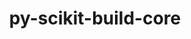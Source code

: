 ---
title: "py-scikit-build-core"
layout: cache
categories: [package, develop]
meta: {"compilers": ["gcc@=11.1.0", "gcc@=11.4.0", "gcc@=9.4.0", "oneapi@=2024.2.1"], "num_specs": 86, "num_specs_by_stack": {"data-vis-sdk": 10, "e4s": 17, "e4s-neoverse-v2": 16, "e4s-neoverse_v1": 9, "e4s-oneapi": 24, "e4s-power": 4, "root": 86}, "oss": ["ubuntu20.04", "ubuntu22.04"], "platforms": ["linux"], "stacks": ["data-vis-sdk", "e4s", "e4s-neoverse-v2", "e4s-neoverse_v1", "e4s-oneapi", "e4s-power", "root"], "targets": ["neoverse_v1", "neoverse_v2", "ppc64le", "x86_64_v3"], "versions": ["0.10.7"]}
spec_details: [{"compiler": "gcc@=11.4.0", "hash": "2d7ewv2jpzgghgtmegxrkoohowajxdv5", "os": "ubuntu22.04", "platform": "linux", "size": "-", "stacks": ["e4s-neoverse_v1", "root"], "target": "neoverse_v1", "variants": ["build_system=python_pip", "+pyproject"], "versions": ["0.10.7"]}, {"compiler": "gcc@=11.4.0", "hash": "2hp4bwgnf74ivmkpz364cmz75hypy72o", "os": "ubuntu22.04", "platform": "linux", "size": "-", "stacks": ["e4s-neoverse_v1", "root"], "target": "neoverse_v1", "variants": ["build_system=python_pip", "+pyproject"], "versions": ["0.10.7"]}, {"compiler": "gcc@=11.4.0", "hash": "2nohs2oxtuo2ohemtvzly7dyxqdobkch", "os": "ubuntu22.04", "platform": "linux", "size": "-", "stacks": ["e4s", "root"], "target": "x86_64_v3", "variants": ["build_system=python_pip", "+pyproject"], "versions": ["0.10.7"]}, {"compiler": "gcc@=11.1.0", "hash": "2wpon47fr3j7ti4vi4c35pmmiinja53h", "os": "ubuntu20.04", "platform": "linux", "size": "-", "stacks": ["data-vis-sdk", "root"], "target": "x86_64_v3", "variants": ["build_system=python_pip", "+pyproject"], "versions": ["0.10.7"]}, {"compiler": "gcc@=11.4.0", "hash": "3l54ckyizojxmxijaa5lf335hu4qzi6d", "os": "ubuntu22.04", "platform": "linux", "size": "-", "stacks": ["e4s-neoverse-v2", "root"], "target": "neoverse_v2", "variants": ["build_system=python_pip", "+pyproject"], "versions": ["0.10.7"]}, {"compiler": "gcc@=11.4.0", "hash": "3zhw2zwutrwuinxfjek7ti2fp6mcmnxi", "os": "ubuntu22.04", "platform": "linux", "size": "-", "stacks": ["e4s", "root"], "target": "x86_64_v3", "variants": ["build_system=python_pip", "+pyproject"], "versions": ["0.10.7"]}, {"compiler": "gcc@=11.4.0", "hash": "3zofkzmzhfbdn5ozh4klnhawn735kdvp", "os": "ubuntu22.04", "platform": "linux", "size": "-", "stacks": ["e4s-neoverse-v2", "root"], "target": "neoverse_v2", "variants": ["build_system=python_pip", "+pyproject"], "versions": ["0.10.7"]}, {"compiler": "oneapi@=2024.2.1", "hash": "4ht4paqz2catz3djzszrzezviz2asvjq", "os": "ubuntu22.04", "platform": "linux", "size": "-", "stacks": ["e4s-oneapi", "root"], "target": "x86_64_v3", "variants": ["build_system=python_pip", "+pyproject"], "versions": ["0.10.7"]}, {"compiler": "oneapi@=2024.2.1", "hash": "4ictfeong6pnd3bmzjha3zfc64ebxkg6", "os": "ubuntu22.04", "platform": "linux", "size": "-", "stacks": ["e4s-oneapi", "root"], "target": "x86_64_v3", "variants": ["build_system=python_pip", "+pyproject"], "versions": ["0.10.7"]}, {"compiler": "oneapi@=2024.2.1", "hash": "4lfrjpera4574mx4ryb2x6huasrfcho4", "os": "ubuntu22.04", "platform": "linux", "size": "-", "stacks": ["e4s-oneapi", "root"], "target": "x86_64_v3", "variants": ["build_system=python_pip", "+pyproject"], "versions": ["0.10.7"]}, {"compiler": "gcc@=11.4.0", "hash": "5zvsv6fwfq4tg4ms43yfzrlcmbj6o5ux", "os": "ubuntu22.04", "platform": "linux", "size": "-", "stacks": ["e4s", "root"], "target": "x86_64_v3", "variants": ["build_system=python_pip", "+pyproject"], "versions": ["0.10.7"]}, {"compiler": "gcc@=11.4.0", "hash": "65mrq6sudhf3dngcxanxueg5b3kwloro", "os": "ubuntu22.04", "platform": "linux", "size": "-", "stacks": ["e4s", "root"], "target": "x86_64_v3", "variants": ["build_system=python_pip", "+pyproject"], "versions": ["0.10.7"]}, {"compiler": "gcc@=11.4.0", "hash": "6ru56htesu4l354x7le75xw36b22vtbw", "os": "ubuntu22.04", "platform": "linux", "size": "-", "stacks": ["e4s-neoverse-v2", "root"], "target": "neoverse_v2", "variants": ["build_system=python_pip", "+pyproject"], "versions": ["0.10.7"]}, {"compiler": "gcc@=11.4.0", "hash": "6tpxml5zgwwwbnwfblskyyottxsfa47j", "os": "ubuntu22.04", "platform": "linux", "size": "-", "stacks": ["e4s", "root"], "target": "x86_64_v3", "variants": ["build_system=python_pip", "+pyproject"], "versions": ["0.10.7"]}, {"compiler": "gcc@=11.4.0", "hash": "76vgrirls56kfclilcpurree5gwrtlx5", "os": "ubuntu22.04", "platform": "linux", "size": "-", "stacks": ["root"], "target": "x86_64_v3", "variants": ["build_system=python_pip", "+pyproject"], "versions": ["0.10.7"]}, {"compiler": "oneapi@=2024.2.1", "hash": "7c34t5pzpmjv6wfgpn6kq6zd27y3vzwo", "os": "ubuntu22.04", "platform": "linux", "size": "-", "stacks": ["e4s-oneapi", "root"], "target": "x86_64_v3", "variants": ["build_system=python_pip", "+pyproject"], "versions": ["0.10.7"]}, {"compiler": "oneapi@=2024.2.1", "hash": "7gv62s4wbhphrikixzn5x6yjjol3vqs7", "os": "ubuntu22.04", "platform": "linux", "size": "-", "stacks": ["e4s-oneapi", "root"], "target": "x86_64_v3", "variants": ["build_system=python_pip", "+pyproject"], "versions": ["0.10.7"]}, {"compiler": "gcc@=11.4.0", "hash": "7jvtl3wpczfrtfpql5rgt7ahga7ttxvv", "os": "ubuntu22.04", "platform": "linux", "size": "-", "stacks": ["e4s", "root"], "target": "x86_64_v3", "variants": ["build_system=python_pip", "+pyproject"], "versions": ["0.10.7"]}, {"compiler": "gcc@=11.4.0", "hash": "7z7jrf25wmx6or3yh6tzgzfgrv3v26du", "os": "ubuntu22.04", "platform": "linux", "size": "-", "stacks": ["e4s-neoverse-v2", "root"], "target": "neoverse_v2", "variants": ["build_system=python_pip", "+pyproject"], "versions": ["0.10.7"]}, {"compiler": "gcc@=11.4.0", "hash": "a5omthcccte54ad34seubdr2gzkeyrav", "os": "ubuntu22.04", "platform": "linux", "size": "-", "stacks": ["e4s-neoverse-v2", "root"], "target": "neoverse_v2", "variants": ["build_system=python_pip", "+pyproject"], "versions": ["0.10.7"]}, {"compiler": "gcc@=11.1.0", "hash": "aq6eq7u756k37i7e4t6p3e42a4foqgw6", "os": "ubuntu20.04", "platform": "linux", "size": "-", "stacks": ["data-vis-sdk", "root"], "target": "x86_64_v3", "variants": ["build_system=python_pip", "+pyproject"], "versions": ["0.10.7"]}, {"compiler": "oneapi@=2024.2.1", "hash": "awlk3jsu7kk5l5jskj4boh6kdpgffnin", "os": "ubuntu22.04", "platform": "linux", "size": "-", "stacks": ["e4s-oneapi", "root"], "target": "x86_64_v3", "variants": ["build_system=python_pip", "+pyproject"], "versions": ["0.10.7"]}, {"compiler": "oneapi@=2024.2.1", "hash": "bd6hq2kp3tqimcf6eim7em5hxu3ejj2i", "os": "ubuntu22.04", "platform": "linux", "size": "-", "stacks": ["e4s-oneapi", "root"], "target": "x86_64_v3", "variants": ["build_system=python_pip", "+pyproject"], "versions": ["0.10.7"]}, {"compiler": "gcc@=11.4.0", "hash": "bojkdovafpjp6ds4hmgpndl4hpx3xi7y", "os": "ubuntu22.04", "platform": "linux", "size": "-", "stacks": ["e4s-neoverse_v1", "root"], "target": "neoverse_v1", "variants": ["build_system=python_pip", "+pyproject"], "versions": ["0.10.7"]}, {"compiler": "gcc@=11.4.0", "hash": "buakvwp27336v4rq4cni23bn5ftzxcxt", "os": "ubuntu22.04", "platform": "linux", "size": "-", "stacks": ["e4s-neoverse_v1", "root"], "target": "neoverse_v1", "variants": ["build_system=python_pip", "+pyproject"], "versions": ["0.10.7"]}, {"compiler": "gcc@=9.4.0", "hash": "c65drgmbvcdn7jc7kq23aswzp4s3r424", "os": "ubuntu20.04", "platform": "linux", "size": "-", "stacks": ["e4s-power", "root"], "target": "ppc64le", "variants": ["build_system=python_pip", "+pyproject"], "versions": ["0.10.7"]}, {"compiler": "oneapi@=2024.2.1", "hash": "ctccdcieguds5objyma3g25tn4gdamey", "os": "ubuntu22.04", "platform": "linux", "size": "-", "stacks": ["e4s-oneapi", "root"], "target": "x86_64_v3", "variants": ["build_system=python_pip", "+pyproject"], "versions": ["0.10.7"]}, {"compiler": "gcc@=11.4.0", "hash": "dihc64mqhnbjmriqnldjprzr2s33k4ta", "os": "ubuntu22.04", "platform": "linux", "size": "-", "stacks": ["e4s-neoverse-v2", "root"], "target": "neoverse_v2", "variants": ["build_system=python_pip", "+pyproject"], "versions": ["0.10.7"]}, {"compiler": "gcc@=11.4.0", "hash": "dpk4bfoip3bv2yvkbihqgoqzuxrvtoyv", "os": "ubuntu22.04", "platform": "linux", "size": "-", "stacks": ["e4s-neoverse-v2", "root"], "target": "neoverse_v2", "variants": ["build_system=python_pip", "+pyproject"], "versions": ["0.10.7"]}, {"compiler": "gcc@=11.4.0", "hash": "dps3xxqu4f6up6qlyxixa3dxnipivmlv", "os": "ubuntu22.04", "platform": "linux", "size": "-", "stacks": ["e4s-neoverse-v2", "root"], "target": "neoverse_v2", "variants": ["build_system=python_pip", "+pyproject"], "versions": ["0.10.7"]}, {"compiler": "gcc@=11.1.0", "hash": "e3k2zcyv5evrzpmkxjunexgilo743xb4", "os": "ubuntu20.04", "platform": "linux", "size": "-", "stacks": ["data-vis-sdk", "root"], "target": "x86_64_v3", "variants": ["build_system=python_pip", "+pyproject"], "versions": ["0.10.7"]}, {"compiler": "oneapi@=2024.2.1", "hash": "emrwvit24auo7hfq2xggwhfu36fq2s6r", "os": "ubuntu22.04", "platform": "linux", "size": "-", "stacks": ["e4s-oneapi", "root"], "target": "x86_64_v3", "variants": ["build_system=python_pip", "+pyproject"], "versions": ["0.10.7"]}, {"compiler": "oneapi@=2024.2.1", "hash": "fbbrcwvgh4em4cebb23jerx5wsaez4jt", "os": "ubuntu22.04", "platform": "linux", "size": "-", "stacks": ["e4s-oneapi", "root"], "target": "x86_64_v3", "variants": ["build_system=python_pip", "+pyproject"], "versions": ["0.10.7"]}, {"compiler": "gcc@=11.1.0", "hash": "fk5y7lrgcjhmwoxn42p3dixmulervnxy", "os": "ubuntu20.04", "platform": "linux", "size": "-", "stacks": ["data-vis-sdk", "root"], "target": "x86_64_v3", "variants": ["build_system=python_pip", "+pyproject"], "versions": ["0.10.7"]}, {"compiler": "gcc@=11.4.0", "hash": "gsaiqwbtmhmry5ycey62qmy3rxpw7gaf", "os": "ubuntu22.04", "platform": "linux", "size": "-", "stacks": ["e4s-neoverse-v2", "root"], "target": "neoverse_v2", "variants": ["build_system=python_pip", "+pyproject"], "versions": ["0.10.7"]}, {"compiler": "oneapi@=2024.2.1", "hash": "iixjkagg7j3ppmd466pvcn3omhgp7652", "os": "ubuntu22.04", "platform": "linux", "size": "-", "stacks": ["e4s-oneapi", "root"], "target": "x86_64_v3", "variants": ["build_system=python_pip", "+pyproject"], "versions": ["0.10.7"]}, {"compiler": "gcc@=11.4.0", "hash": "ipkuujj5mgbp4l7fc2qp5ucl2ohihj4d", "os": "ubuntu22.04", "platform": "linux", "size": "-", "stacks": ["e4s-neoverse_v1", "root"], "target": "neoverse_v1", "variants": ["build_system=python_pip", "+pyproject"], "versions": ["0.10.7"]}, {"compiler": "oneapi@=2024.2.1", "hash": "k6rflwzliccjfrifsx7ai4x5mpwg3bbr", "os": "ubuntu22.04", "platform": "linux", "size": "-", "stacks": ["e4s-oneapi", "root"], "target": "x86_64_v3", "variants": ["build_system=python_pip", "+pyproject"], "versions": ["0.10.7"]}, {"compiler": "oneapi@=2024.2.1", "hash": "khleo3xtgbi3nhodnj7ro2c6easy6p2p", "os": "ubuntu22.04", "platform": "linux", "size": "-", "stacks": ["e4s-oneapi", "root"], "target": "x86_64_v3", "variants": ["build_system=python_pip", "+pyproject"], "versions": ["0.10.7"]}, {"compiler": "gcc@=11.4.0", "hash": "kscmnk5fkzbdngpuwoaomashk67isjaa", "os": "ubuntu22.04", "platform": "linux", "size": "-", "stacks": ["e4s-neoverse_v1", "root"], "target": "neoverse_v1", "variants": ["build_system=python_pip", "+pyproject"], "versions": ["0.10.7"]}, {"compiler": "gcc@=11.1.0", "hash": "lil3x4y5i5fn4z5lujv22kthd6piygdo", "os": "ubuntu20.04", "platform": "linux", "size": "-", "stacks": ["data-vis-sdk", "root"], "target": "x86_64_v3", "variants": ["build_system=python_pip", "+pyproject"], "versions": ["0.10.7"]}, {"compiler": "oneapi@=2024.2.1", "hash": "ln4l55mbxsvvquooohw7lrcvlbgljq4n", "os": "ubuntu22.04", "platform": "linux", "size": "-", "stacks": ["e4s-oneapi", "root"], "target": "x86_64_v3", "variants": ["build_system=python_pip", "+pyproject"], "versions": ["0.10.7"]}, {"compiler": "gcc@=11.4.0", "hash": "lpk6xpt35nxa7onfd2j3ttldfxjgsstu", "os": "ubuntu22.04", "platform": "linux", "size": "-", "stacks": ["e4s-neoverse-v2", "root"], "target": "neoverse_v2", "variants": ["build_system=python_pip", "+pyproject"], "versions": ["0.10.7"]}, {"compiler": "gcc@=11.4.0", "hash": "mbqrzclmrllrimsjsx6imo4v34xzsdws", "os": "ubuntu22.04", "platform": "linux", "size": "-", "stacks": ["e4s", "root"], "target": "x86_64_v3", "variants": ["build_system=python_pip", "+pyproject"], "versions": ["0.10.7"]}, {"compiler": "gcc@=11.4.0", "hash": "mmofrpnw2jn42xcfu5fiearntnuxmkap", "os": "ubuntu22.04", "platform": "linux", "size": "-", "stacks": ["e4s", "root"], "target": "x86_64_v3", "variants": ["build_system=python_pip", "+pyproject"], "versions": ["0.10.7"]}, {"compiler": "oneapi@=2024.2.1", "hash": "moqams4hy2bntltmltp2t2er3ozgfg55", "os": "ubuntu22.04", "platform": "linux", "size": "-", "stacks": ["e4s-oneapi", "root"], "target": "x86_64_v3", "variants": ["build_system=python_pip", "+pyproject"], "versions": ["0.10.7"]}, {"compiler": "oneapi@=2024.2.1", "hash": "ndfiaayxurjaa2xokmf3rkjboy6tieix", "os": "ubuntu22.04", "platform": "linux", "size": "-", "stacks": ["e4s-oneapi", "root"], "target": "x86_64_v3", "variants": ["build_system=python_pip", "+pyproject"], "versions": ["0.10.7"]}, {"compiler": "gcc@=11.4.0", "hash": "njcvj5xlzedwsevsiaiq5bhfh6b2tgfw", "os": "ubuntu22.04", "platform": "linux", "size": "-", "stacks": ["root"], "target": "neoverse_v2", "variants": ["build_system=python_pip", "+pyproject"], "versions": ["0.10.7"]}, {"compiler": "gcc@=11.4.0", "hash": "nvz2ibeywh7qcflypp3fqczt7oyjpi7q", "os": "ubuntu22.04", "platform": "linux", "size": "-", "stacks": ["e4s-neoverse-v2", "root"], "target": "neoverse_v2", "variants": ["build_system=python_pip", "+pyproject"], "versions": ["0.10.7"]}, {"compiler": "oneapi@=2024.2.1", "hash": "o7drbev64oxpmiqzd32smmm7lrijqeom", "os": "ubuntu22.04", "platform": "linux", "size": "-", "stacks": ["e4s-oneapi", "root"], "target": "x86_64_v3", "variants": ["build_system=python_pip", "+pyproject"], "versions": ["0.10.7"]}, {"compiler": "gcc@=11.1.0", "hash": "ob2kxv4gnctxfgbje6qpw4izxogc5bmj", "os": "ubuntu20.04", "platform": "linux", "size": "-", "stacks": ["data-vis-sdk", "root"], "target": "x86_64_v3", "variants": ["build_system=python_pip", "+pyproject"], "versions": ["0.10.7"]}, {"compiler": "gcc@=11.4.0", "hash": "oxaxyvs3gzrgae53yrvj226elloum3ik", "os": "ubuntu22.04", "platform": "linux", "size": "-", "stacks": ["e4s-neoverse_v1", "root"], "target": "neoverse_v1", "variants": ["build_system=python_pip", "+pyproject"], "versions": ["0.10.7"]}, {"compiler": "oneapi@=2024.2.1", "hash": "oxoc5kej64j7skulvhy3cnf6wqjz5pae", "os": "ubuntu22.04", "platform": "linux", "size": "-", "stacks": ["e4s-oneapi", "root"], "target": "x86_64_v3", "variants": ["build_system=python_pip", "+pyproject"], "versions": ["0.10.7"]}, {"compiler": "gcc@=11.4.0", "hash": "pkkyfugpamew2mtfum2ulofq2momr6sj", "os": "ubuntu22.04", "platform": "linux", "size": "-", "stacks": ["e4s", "root"], "target": "x86_64_v3", "variants": ["build_system=python_pip", "+pyproject"], "versions": ["0.10.7"]}, {"compiler": "gcc@=11.4.0", "hash": "qjbajp74rj55qozvgyjfkbzvjyh7wh3t", "os": "ubuntu22.04", "platform": "linux", "size": "-", "stacks": ["e4s-neoverse_v1", "root"], "target": "neoverse_v1", "variants": ["build_system=python_pip", "+pyproject"], "versions": ["0.10.7"]}, {"compiler": "gcc@=11.4.0", "hash": "qsmbs2gf32lqon4f3zuju46g7hwtwzjb", "os": "ubuntu22.04", "platform": "linux", "size": "-", "stacks": ["e4s-neoverse-v2", "root"], "target": "neoverse_v2", "variants": ["build_system=python_pip", "+pyproject"], "versions": ["0.10.7"]}, {"compiler": "gcc@=11.4.0", "hash": "quajwtjwjpqyq65dnnjhjmoeecepn5rl", "os": "ubuntu22.04", "platform": "linux", "size": "-", "stacks": ["e4s", "root"], "target": "x86_64_v3", "variants": ["build_system=python_pip", "+pyproject"], "versions": ["0.10.7"]}, {"compiler": "oneapi@=2024.2.1", "hash": "qz77zt4qtniunrgniwhgkcjrteufrv4l", "os": "ubuntu22.04", "platform": "linux", "size": "-", "stacks": ["root"], "target": "x86_64_v3", "variants": ["build_system=python_pip", "+pyproject"], "versions": ["0.10.7"]}, {"compiler": "gcc@=9.4.0", "hash": "r7gqxoikr2e7sfg74ndgtt26zhtl3jfq", "os": "ubuntu20.04", "platform": "linux", "size": "-", "stacks": ["e4s-power", "root"], "target": "ppc64le", "variants": ["build_system=python_pip", "+pyproject"], "versions": ["0.10.7"]}, {"compiler": "oneapi@=2024.2.1", "hash": "rcjzoinuwatue3xo5gtbnwfujnwnogr6", "os": "ubuntu22.04", "platform": "linux", "size": "-", "stacks": ["e4s-oneapi", "root"], "target": "x86_64_v3", "variants": ["build_system=python_pip", "+pyproject"], "versions": ["0.10.7"]}, {"compiler": "gcc@=9.4.0", "hash": "rs75h57xngnopr7wpl36jvyrynjgbiqa", "os": "ubuntu20.04", "platform": "linux", "size": "-", "stacks": ["e4s-power", "root"], "target": "ppc64le", "variants": ["build_system=python_pip", "+pyproject"], "versions": ["0.10.7"]}, {"compiler": "oneapi@=2024.2.1", "hash": "rsbst7razovnvj5nyujplqoccknaux2k", "os": "ubuntu22.04", "platform": "linux", "size": "-", "stacks": ["e4s-oneapi", "root"], "target": "x86_64_v3", "variants": ["build_system=python_pip", "+pyproject"], "versions": ["0.10.7"]}, {"compiler": "oneapi@=2024.2.1", "hash": "ryrvxj5rywmu24v6upupiq6olabfwtjn", "os": "ubuntu22.04", "platform": "linux", "size": "-", "stacks": ["e4s-oneapi", "root"], "target": "x86_64_v3", "variants": ["build_system=python_pip", "+pyproject"], "versions": ["0.10.7"]}, {"compiler": "gcc@=11.4.0", "hash": "skicmonuxp5dsmd53qdodzi6vefrjs7m", "os": "ubuntu22.04", "platform": "linux", "size": "-", "stacks": ["e4s", "root"], "target": "x86_64_v3", "variants": ["build_system=python_pip", "+pyproject"], "versions": ["0.10.7"]}, {"compiler": "gcc@=11.4.0", "hash": "sneecxn7fwssalalfyw3idwmu4zqyozs", "os": "ubuntu22.04", "platform": "linux", "size": "-", "stacks": ["e4s-neoverse-v2", "root"], "target": "neoverse_v2", "variants": ["build_system=python_pip", "+pyproject"], "versions": ["0.10.7"]}, {"compiler": "gcc@=11.4.0", "hash": "sxnsfia2u6nw6hub226zb3zrhm6oqy7f", "os": "ubuntu22.04", "platform": "linux", "size": "-", "stacks": ["e4s", "root"], "target": "x86_64_v3", "variants": ["build_system=python_pip", "+pyproject"], "versions": ["0.10.7"]}, {"compiler": "gcc@=11.4.0", "hash": "syibfunans3kv7cgb4vnblw76b4d4sz3", "os": "ubuntu22.04", "platform": "linux", "size": "-", "stacks": ["e4s", "root"], "target": "x86_64_v3", "variants": ["build_system=python_pip", "+pyproject"], "versions": ["0.10.7"]}, {"compiler": "gcc@=11.4.0", "hash": "toktjzk2sebl6zjc4j2rb4u5zwgsk6gd", "os": "ubuntu22.04", "platform": "linux", "size": "-", "stacks": ["e4s-neoverse-v2", "root"], "target": "neoverse_v2", "variants": ["build_system=python_pip", "+pyproject"], "versions": ["0.10.7"]}, {"compiler": "gcc@=11.4.0", "hash": "ttodw2ejooglasbrkne2xsj5zprxijj7", "os": "ubuntu22.04", "platform": "linux", "size": "-", "stacks": ["e4s-neoverse-v2", "root"], "target": "neoverse_v2", "variants": ["build_system=python_pip", "+pyproject"], "versions": ["0.10.7"]}, {"compiler": "gcc@=11.4.0", "hash": "tzrjzv2p2qtcerkpilcqiye4is7fxhf7", "os": "ubuntu22.04", "platform": "linux", "size": "-", "stacks": ["e4s", "root"], "target": "x86_64_v3", "variants": ["build_system=python_pip", "+pyproject"], "versions": ["0.10.7"]}, {"compiler": "oneapi@=2024.2.1", "hash": "u33jefdbgii5kidrwantzbuaiqiz22sj", "os": "ubuntu22.04", "platform": "linux", "size": "-", "stacks": ["e4s-oneapi", "root"], "target": "x86_64_v3", "variants": ["build_system=python_pip", "+pyproject"], "versions": ["0.10.7"]}, {"compiler": "oneapi@=2024.2.1", "hash": "ufabqeea7zwmisvztikhtfic4v3wuzmd", "os": "ubuntu22.04", "platform": "linux", "size": "-", "stacks": ["e4s-oneapi", "root"], "target": "x86_64_v3", "variants": ["build_system=python_pip", "+pyproject"], "versions": ["0.10.7"]}, {"compiler": "oneapi@=2024.2.1", "hash": "uhcy7svjlrvcv67onaxe2vrd7mgum6ce", "os": "ubuntu22.04", "platform": "linux", "size": "-", "stacks": ["root"], "target": "x86_64_v3", "variants": ["build_system=python_pip", "+pyproject"], "versions": ["0.10.7"]}, {"compiler": "gcc@=11.1.0", "hash": "vcrp6h2hj3g3altyc2p3lhg4hrdesbyg", "os": "ubuntu20.04", "platform": "linux", "size": "-", "stacks": ["data-vis-sdk", "root"], "target": "x86_64_v3", "variants": ["build_system=python_pip", "+pyproject"], "versions": ["0.10.7"]}, {"compiler": "gcc@=11.1.0", "hash": "vmrtmwvrm45myrkra5yn53qr6lsbtynx", "os": "ubuntu20.04", "platform": "linux", "size": "-", "stacks": ["data-vis-sdk", "root"], "target": "x86_64_v3", "variants": ["build_system=python_pip", "+pyproject"], "versions": ["0.10.7"]}, {"compiler": "gcc@=11.4.0", "hash": "wk2oe443lao3vjnzh44x7ozx3v7lbff3", "os": "ubuntu22.04", "platform": "linux", "size": "-", "stacks": ["e4s-neoverse-v2", "root"], "target": "neoverse_v2", "variants": ["build_system=python_pip", "+pyproject"], "versions": ["0.10.7"]}, {"compiler": "oneapi@=2024.2.1", "hash": "xb4vrywixdcaasjj2y4ifyb5yoekyopi", "os": "ubuntu22.04", "platform": "linux", "size": "-", "stacks": ["e4s-oneapi", "root"], "target": "x86_64_v3", "variants": ["build_system=python_pip", "+pyproject"], "versions": ["0.10.7"]}, {"compiler": "gcc@=11.4.0", "hash": "xbonty6nnd3zgz4ax6yivxbiva2aa2sb", "os": "ubuntu22.04", "platform": "linux", "size": "-", "stacks": ["root"], "target": "neoverse_v2", "variants": ["build_system=python_pip", "+pyproject"], "versions": ["0.10.7"]}, {"compiler": "oneapi@=2024.2.1", "hash": "xwbwhmay6v5lgjlmnan6ta6cqz7kfonq", "os": "ubuntu22.04", "platform": "linux", "size": "-", "stacks": ["root"], "target": "x86_64_v3", "variants": ["build_system=python_pip", "+pyproject"], "versions": ["0.10.7"]}, {"compiler": "gcc@=11.1.0", "hash": "xwk5juawomllfrk7amy432qdpozjhqiv", "os": "ubuntu20.04", "platform": "linux", "size": "-", "stacks": ["data-vis-sdk", "root"], "target": "x86_64_v3", "variants": ["build_system=python_pip", "+pyproject"], "versions": ["0.10.7"]}, {"compiler": "gcc@=11.1.0", "hash": "yd7afztajpzpksubpwsb4xeilgraofem", "os": "ubuntu20.04", "platform": "linux", "size": "-", "stacks": ["data-vis-sdk", "root"], "target": "x86_64_v3", "variants": ["build_system=python_pip", "+pyproject"], "versions": ["0.10.7"]}, {"compiler": "gcc@=11.4.0", "hash": "yp7i2mfoz3fzfb36sqxjf27wendhqdmx", "os": "ubuntu22.04", "platform": "linux", "size": "-", "stacks": ["e4s", "root"], "target": "x86_64_v3", "variants": ["build_system=python_pip", "+pyproject"], "versions": ["0.10.7"]}, {"compiler": "gcc@=9.4.0", "hash": "zbnujxerzpf5vw55angyiif63qfmutg2", "os": "ubuntu20.04", "platform": "linux", "size": "-", "stacks": ["e4s-power", "root"], "target": "ppc64le", "variants": ["build_system=python_pip", "+pyproject"], "versions": ["0.10.7"]}, {"compiler": "gcc@=11.4.0", "hash": "zein5yhdr5yzl2bbo2enycm34sqap5uz", "os": "ubuntu22.04", "platform": "linux", "size": "-", "stacks": ["e4s", "root"], "target": "x86_64_v3", "variants": ["build_system=python_pip", "+pyproject"], "versions": ["0.10.7"]}, {"compiler": "gcc@=11.4.0", "hash": "zewc2ie67theslc6b5ob477t3o5voyvy", "os": "ubuntu22.04", "platform": "linux", "size": "-", "stacks": ["e4s", "root"], "target": "x86_64_v3", "variants": ["build_system=python_pip", "+pyproject"], "versions": ["0.10.7"]}, {"compiler": "gcc@=11.4.0", "hash": "zzl7zjhm5jmt2plv4pclpnyapllki6j2", "os": "ubuntu22.04", "platform": "linux", "size": "-", "stacks": ["e4s-neoverse_v1", "root"], "target": "neoverse_v1", "variants": ["build_system=python_pip", "+pyproject"], "versions": ["0.10.7"]}]
---